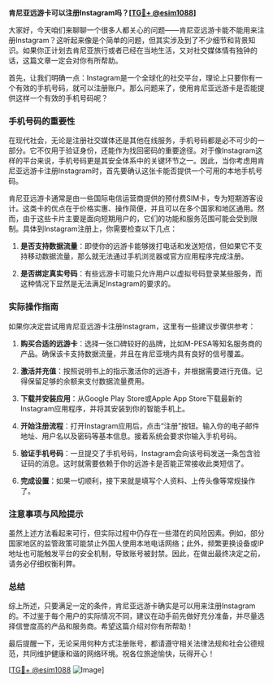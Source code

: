 **肯尼亚远游卡可以注册Instagram吗？[[TG💪+ @esim1088](https://t.me/s/esim1088)]**

大家好，今天咱们来聊聊一个很多人都关心的问题——肯尼亚远游卡能不能用来注册Instagram？这听起来像是个简单的问题，但其实涉及到了不少细节和背景知识。如果你正计划去肯尼亚旅行或者已经在当地生活，又对社交媒体情有独钟的话，这篇文章一定会对你有所帮助。

首先，让我们明确一点：Instagram是一个全球化的社交平台，理论上只要你有一个有效的手机号码，就可以注册账户。那么问题来了，使用肯尼亚远游卡是否能提供这样一个有效的手机号码呢？

### 手机号码的重要性

在现代社会，无论是注册社交媒体还是其他在线服务，手机号码都是必不可少的一部分。它不仅用于验证身份，还能作为找回密码的重要途径。对于像Instagram这样的平台来说，手机号码更是其安全体系中的关键环节之一。因此，当你考虑用肯尼亚远游卡注册Instagram时，首先要确认这张卡能否提供一个可用的本地手机号码。

肯尼亚远游卡通常是由一些国际电信运营商提供的预付费SIM卡，专为短期游客设计。这类卡的优点在于价格实惠、操作简便，并且可以在多个国家和地区通用。然而，由于这些卡片主要是面向短期用户的，它们的功能和服务范围可能会受到限制。具体到Instagram注册上，你需要检查以下几点：

1. **是否支持数据流量**：即使你的远游卡能够拨打电话和发送短信，但如果它不支持移动数据流量，那么就无法通过手机浏览器或官方应用程序完成注册。
   
2. **是否绑定真实号码**：有些远游卡可能只允许用户以虚拟号码登录某些服务，而这种情况下显然是无法满足Instagram的要求的。

### 实际操作指南

如果你决定尝试用肯尼亚远游卡注册Instagram，这里有一些建议步骤供参考：

1. **购买合适的远游卡**：选择一张口碑较好的品牌，比如M-PESA等知名服务商的产品。确保该卡支持数据流量，并且在肯尼亚境内具有良好的信号覆盖。

2. **激活并充值**：按照说明书上的指示激活你的远游卡，并根据需要进行充值。记得保留足够的余额来支付数据流量费用。

3. **下载并安装应用**：从Google Play Store或Apple App Store下载最新的Instagram应用程序，并将其安装到你的智能手机上。

4. **开始注册流程**：打开Instagram应用后，点击“注册”按钮。输入你的电子邮件地址、用户名以及密码等基本信息。接着系统会要求你输入手机号码。

5. **验证手机号码**：一旦提交了手机号码，Instagram会向该号码发送一条包含验证码的消息。这时就需要依赖于你的远游卡是否能正常接收此类短信了。

6. **完成设置**：如果一切顺利，接下来就是填写个人资料、上传头像等常规操作了。

### 注意事项与风险提示

虽然上述方法看起来可行，但实际过程中仍存在一些潜在的风险因素。例如，部分国家地区的监管政策可能禁止外国人使用本地电话网络；此外，频繁更换设备或IP地址也可能触发平台的安全机制，导致账号被封禁。因此，在做出最终决定之前，请务必仔细权衡利弊。

### 总结

综上所述，只要满足一定的条件，肯尼亚远游卡确实是可以用来注册Instagram的。不过鉴于每个用户的实际情况不同，建议在动手前先做好充分准备，并尽量选择信誉度高的产品和服务商。希望这篇介绍对你有所帮助！

最后提醒一下，无论采用何种方式注册账号，都请遵守相关法律法规和社会公德规范，共同维护健康和谐的网络环境。祝各位旅途愉快，玩得开心！

[[TG💪+ @esim1088](https://t.me/s/esim1088) ![Image](https://i.postimg.cc/4NQfJmqS/Snipaste-2025-05-13-00-14-12.png)]